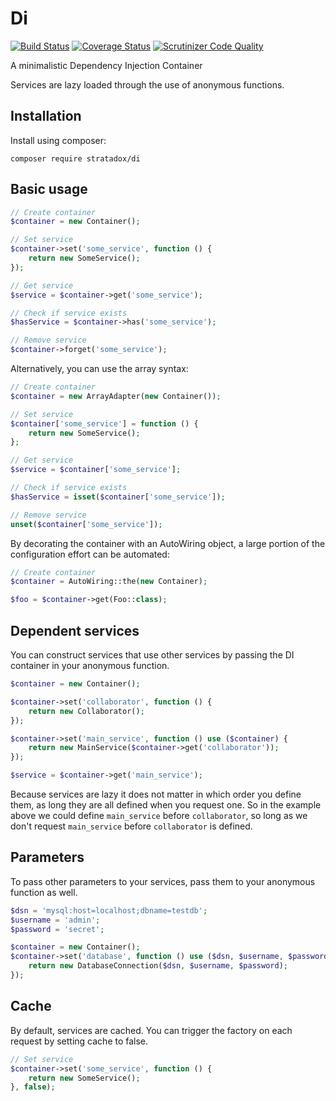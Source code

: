 # Di 

[![Build Status](https://travis-ci.org/Stratadox/Di.svg?branch=master)](https://travis-ci.org/Stratadox/Di)
[![Coverage Status](https://coveralls.io/repos/github/Stratadox/Di/badge.svg?branch=master)](https://coveralls.io/github/Stratadox/Di?branch=master)
[![Scrutinizer Code Quality](https://scrutinizer-ci.com/g/Stratadox/Di/badges/quality-score.png?b=master)](https://scrutinizer-ci.com/g/Stratadox/Di/?branch=master)

A minimalistic Dependency Injection Container

Services are lazy loaded through the use of anonymous functions.

## Installation

Install using composer:

```
composer require stratadox/di
```

## Basic usage

```php
// Create container
$container = new Container();

// Set service
$container->set('some_service', function () {
    return new SomeService();
});

// Get service
$service = $container->get('some_service');

// Check if service exists
$hasService = $container->has('some_service');

// Remove service
$container->forget('some_service');
```

Alternatively, you can use the array syntax:

```php
// Create container
$container = new ArrayAdapter(new Container());

// Set service
$container['some_service'] = function () {
    return new SomeService();
};

// Get service
$service = $container['some_service'];

// Check if service exists
$hasService = isset($container['some_service']);

// Remove service
unset($container['some_service']);
```

By decorating the container with an AutoWiring object, a large portion of the 
configuration effort can be automated:

```php
// Create container
$container = AutoWiring::the(new Container);

$foo = $container->get(Foo::class);
```


## Dependent services

You can construct services that use other services by passing the DI container in your anonymous function.

```php
$container = new Container();

$container->set('collaborator', function () {
    return new Collaborator();
});

$container->set('main_service', function () use ($container) {
    return new MainService($container->get('collaborator'));
});

$service = $container->get('main_service');
```

Because services are lazy it does not matter in which order you define them, as long they are all defined when you request one.
So in the example above we could define `main_service` before `collaborator`, so long as we don't request `main_service` before `collaborator` is defined.

## Parameters

To pass other parameters to your services, pass them to your anonymous function as well.

```php
$dsn = 'mysql:host=localhost;dbname=testdb';
$username = 'admin';
$password = 'secret';

$container = new Container();
$container->set('database', function () use ($dsn, $username, $password) {
    return new DatabaseConnection($dsn, $username, $password);
});
```

## Cache

By default, services are cached. You can trigger the factory on each request by setting cache to false.
```php
// Set service
$container->set('some_service', function () {
    return new SomeService();
}, false);
```
